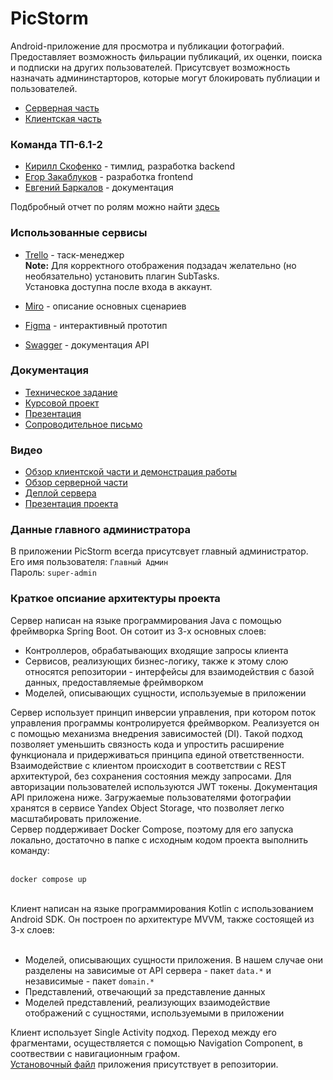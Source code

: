 # PicStorm
Android-приложение для просмотра и публикации фотографий. Предоставляет возможность фильрации публикаций, их оценки, поиска и подписки на других пользователей. Присутсвует возможность назначать админинстарторов, которые могут блокировать публиации и пользователей.<br>
* [Серверная часть](https://github.com/Puroktor/PicStorm-Backend)
* [Клиентская часть](https://github.com/Yokunnn/PicStorm-Frontend)

### Команда ТП-6.1-2
* [Кирилл Скофенко](https://vk.com/goosepusher) - тимлид, разработка backend
* [Егор Закаблуков](https://vk.com/crinzhulka) - разработка frontend
* [Евгений Баркалов](https://vk.com/eubarkalov) - документация

Подбробный отчет по ролям можно найти [здесь](https://github.com/Puroktor/PicStorm/blob/main/docs/Role_report.pdf)

### Использованные сервисы
* [Trello](https://trello.com/b/wCmoJOe9/picstorm-board) - таск-менеджер <br/>
**Note:** Для корректного отображения подзадач желательно (но необязательно) установить плагин SubTasks.<br/>Установка доступна после входа в аккаунт.

* [Miro](https://miro.com/app/board/uXjVMe7SI7o=/) - описание основных сценариев
* [Figma](https://www.figma.com/file/gzrFreOIXap1I7hpizGJG6/PicStorm) - интерактивный прототип
* [Swagger](https://picstorm.ru/swagger-ui/index.html) - документация API

### Документация
* [Техническое задание](https://github.com/Puroktor/PicStorm/tree/main/docs/Technical_Specification.pdf)
* [Курсовой проект](https://github.com/Puroktor/PicStorm/tree/main/docs/Course_Project.pdf)
* [Презентация](https://github.com/Puroktor/PicStorm/blob/main/docs/PicStorm_Slides.pdf)
* [Сопроводительное письмо](https://github.com/Puroktor/PicStorm/blob/main/docs/Covering_Letter.pdf)
### Видео
* [Обзор клиентской части и демонстрация работы](https://www.youtube.com/watch?v=vzzZnbsudBg)
* [Обзор серверной части](https://youtu.be/tic_7vvU-pM)
* [Деплой сервера](https://www.youtube.com/watch?v=axCPy-4EUIQ)
* [Презентация проекта](https://youtu.be/TvPEHy7zZxQ)
### Данные главного администратора
В приложении PicStorm всегда присутсвует главный администратор. <br>
Его имя пользователя: `Главный Админ` <br>
Пароль: `super-admin`

### Краткое опсиание архитектуры проекта
Сервер написан на языке программирования Java с помощью фреймворка Spring Boot. Он сотоит из 3-х основных слоев:
* Контроллеров, обрабатывающих входящие запросы клиента
* Сервисов, реализующих бизнес-логику, также к этому слою относятся репозитории - интерфейсы для взаимодействия с базой данных, предоставляемые фреймворком
* Моделей, описывающих сущности, используемые в приложении
<a/>
Сервер использует принцип инверсии управления, при котором поток управления программы контролируется фреймворком. Реализуется он с помощью механизма внедрения зависимостей (DI). Такой подход позволяет уменьшить связность кода и  упростить расширение функционала и придерживаться принципа единой ответственности.
Взаимодействие с клиентом происходит в соответствии с REST архитектурой, без сохранения состояния между запросами. Для авторизации пользователей используются JWT токены. Документация API приложена ниже. Загружаемые пользователями фотографии хранятся в сервисе Yandex Object Storage, что позволяет легко масштабировать приложение. <br/>
Сервер поддерживает Docker Compose, поэтому для его запуска локально, достаточно в папке с исходным кодом проекта выполнить команду: <br><br>

```
docker compose up
```
<br>
Клиент написан на языке программирования Kotlin с использованием Android SDK. Он построен по архитектуре MVVM, также состоящей из 3-х слоев: <br><br>

* Моделей, описывающих сущности приложения. В нашем случае они разделены на зависимые от API сервера - пакет `data.*` и независимые - пакет `domain.*` 
* Представлений, отвечающий за представление данных
* Моделей представлений, реализующих взаимодействие отображений с сущностями, используемыми в приложении
<a/>

Клиент использует Single Activity подход. Переход между его фрагментами, осуществляется с помощью Navigation Component, в соотвествии с навигационным графом. <br>
[Установочный файл](https://github.com/Puroktor/PicStorm/blob/main/picstorm.apk) приложения присутствует в репозитории.
